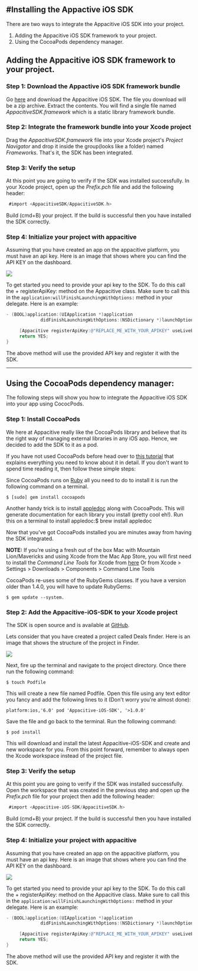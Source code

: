 #Installing the Appactive iOS SDK
----

There are two ways to integrate the Appacitive iOS SDK into your project. 

1. Adding the Appacitive iOS SDK framework to your project.
2. Using the CocoaPods dependency manager.

## Adding the Appacitive iOS SDK framework to your project.

### Step 1: Download the Appactive iOS SDK framework bundle

Go [here](https://cdn.appacitive.com/sdk/ios/appacitive-ios-sdk-v-0.9.framework.zip) and download the Appacitive iOS SDK. The file you download will be a zip archive. Extract the contents. You will  find a single file named *AppacitiveSDK.framework* which is a static library framework bundle.

### Step 2: Integrate the framework bundle into your Xcode project

Drag the *AppacitiveSDK.framework* file into your Xcode project's *Project Navigator* and drop it inside the group(looks like a folder) named *Frameworks*. That's it, the SDK has been integrated.

### Step 3: Verify the setup

At this point you are going to verify if the SDK was installed successfully. In your Xcode project, open up the *Prefix.pch* file and add the following header:

```objectivec
 #import <AppacitiveSDK/AppacitiveSDK.h> 
```

Build (cmd+B) your project. If the build is successful then you have installed the SDK correctly.

### Step 4: Initialize your project with appacitive

Assuming that you have created an app on the appacitive platform, you must have an api key. Here is an image that shows where you can find the API KEY on the dashboard.

<img src = "http://cdn.appacitive.com/devcenter/ios/gettingstarted/apikey.png" style="max-width:100%;" />

To get started you need to provide your api key to the SDK. To do this call the + registerApiKey: method on the Appacitive class. Make sure to call this in the ```application:willFinishLaunchingWithOptions:``` method in your delegate. Here is an example:

```objectivec
- (BOOL)application:(UIApplication *)application 
             didFinishLaunchingWithOptions:(NSDictionary *)launchOptions {

     [Appacitive registerApiKey:@"REPLACE_ME_WITH_YOUR_APIKEY" useLiveEnvironment:NO];
     return YES;
}
```

The above method will use the provided API key and register it with the SDK.

-----------------------------------------

## Using the CocoaPods dependency manager:
 
The following steps will show you how to integrate the Appacitive iOS SDK into your app using CococPods.

### Step 1: Install CocoaPods

We here at Appacitive really like the CocoaPods library and believe that its the right way of managing external libraries in any iOS app. Hence, we decided to add the SDK to it as a pod.

If you have not used CocoaPods before head over to [this tutorial](http://www.raywenderlich.com/12139/introduction-to-cocoapods) that explains everything you need to know about it in detail. If you don't want to spend time reading it, then follow these simple steps:

Since CocoaPods runs on [Ruby](http://www.ruby-lang.org/en/) all you need to do to install it is run the following command on a terminal.

```
$ [sudo] gem install cocoapods
```

Another handy trick is to install [appledoc](http://gentlebytes.com/appledoc/) along with CocoaPods. This will generate documentation for each library you install (pretty cool eh!). Run this on a terminal to install appledoc:$ brew install appledoc

Now that you've got CocoaPods installed you are minutes away from having the SDK integrated.

**NOTE:**
If you're using a fresh out of the box Mac with Mountain Lion/Mavericks and using Xcode from the Mac App Store, you will first need to install the *Command Line Tools* for Xcode from [here](https://developer.apple.com/downloads/index.action) Or from Xcode > Settings > Downloads > Components > Command Line Tools

CocoaPods re-uses some of the RubyGems classes. If you have a version older than 1.4.0, you will have to update RubyGems: 

```
$ gem update --system.
```

### Step 2: Add the Appacitive-iOS-SDK to your Xcode project

The SDK is open source and is available at [GitHub](https://github.com/appacitive/Appacitive-iOS-SDK).

Lets consider that you have created a project called Deals finder. Here is an image that shows the structure of the project in Finder.

<img src = "http://cdn.appacitive.com/devcenter/ios/gettingstarted/xcodeproject.png" style="max-height:100%; max-width:100%;" />

Next, fire up the terminal and navigate to the project directory. Once there run the following command: 

```
$ touch Podfile
```

This will create a new file named Podfile.
Open this file using any text editor you fancy and add the following lines to it (Don't worry you're almost done):

```
platform:ios,'6.0' pod 'Appacitive-iOS-SDK', '>1.0.0'
```

Save the file and go back to the terminal. 
Run the following command:

```
$ pod install
```

This will download and install the latest Appacitive-iOS-SDK and create and new workspace for you.
From this point forward, remember to always open the Xcode workspace instead of the project file.

### Step 3: Verify the setup

At this point you are going to verify if the SDK was installed successfully. Open the workspace that was created in the previous step and open up the *Prefix.pch* file for your project then add the following header:

```objectivec
 #import <Appacitive-iOS-SDK/AppacitiveSDK.h> 
```

Build (cmd+B) your project. If the build is successful then you have installed the SDK correctly.

### Step 4: Initialize your project with appacitive

Assuming that you have created an app on the appacitive platform, you must have an api key. Here is an image that shows where you can find the API KEY on the dashboard.

<img src = "http://cdn.appacitive.com/devcenter/ios/gettingstarted/apikey.png" style="max-height:100%; max-width:100%;" />

To get started you need to provide your api key to the SDK. To do this call the + registerApiKey: method on the Appacitive class. Make sure to call this in the ```application:willFinishLaunchingWithOptions:``` method in your delegate. Here is an example:

```objectivec
- (BOOL)application:(UIApplication *)application 
             didFinishLaunchingWithOptions:(NSDictionary *)launchOptions {

     [Appacitive registerApiKey:@"REPLACE_ME_WITH_YOUR_APIKEY" useLiveEnvironment:NO];
     return YES;
}
```

The above method will use the provided API key and register it with the SDK.
